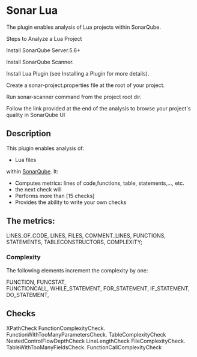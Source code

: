 Sonar Lua
==========

The plugin enables analysis of Lua projects within SonarQube.

Steps to Analyze a Lua Project

Install SonarQube Server.5.6+

Install SonarQube Scanner.

Install Lua Plugin (see Installing a Plugin for more details).

Create a sonar-project.properties file at the root of your project.

Run sonar-scanner command from the project root dir.

Follow the link provided at the end of the 
analysis to browse your project's quality in SonarQube UI


## Description
This plugin enables analysis of:
 * Lua files
  
 within [SonarQube](http://www.sonarqube.org). It:
 * Computes metrics: lines of code,functions, table, statements,..., etc.
 * the next check will 
 * Performs more than [15 checks]
 * Provides the ability to write your own checks

## The metrics:

  LINES_OF_CODE,
  LINES,
  FILES,
  COMMENT_LINES,
  FUNCTIONS,
  STATEMENTS,
  TABLECONSTRUCTORS,
  COMPLEXITY;

### Complexity
The following elements increment the complexity by one:

FUNCTION,
FUNCSTAT,  
FUNCTIONCALL,
WHILE_STATEMENT,
FOR_STATEMENT,
IF_STATEMENT,
 DO_STATEMENT,
       
## Checks
XPathCheck
FunctionComplexityCheck.
FunctionWithTooManyParametersCheck.
TableComplexityCheck
NestedControlFlowDepthCheck
LineLengthCheck
FileComplexityCheck.
TableWithTooManyFieldsCheck.
FunctionCallComplexityCheck

